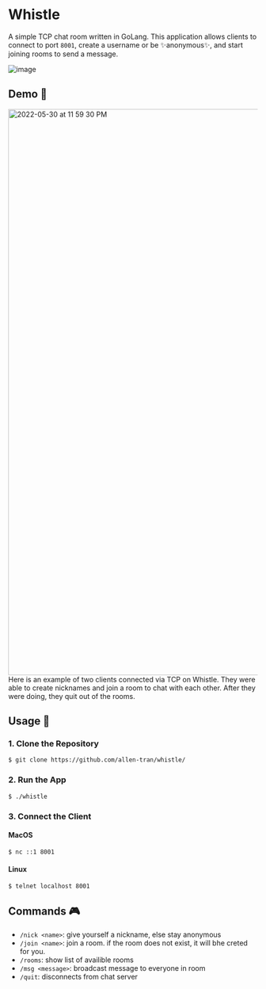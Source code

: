 # Whistle

A simple TCP chat room written in GoLang. This application allows clients to connect to port `8001`, create a username or be ✨anonymous✨, and start joining rooms to send a message.

![image](https://user-images.githubusercontent.com/63386979/171106532-eef32fbe-b96b-42e3-a0e0-79b38e0912e1.png)

## Demo 🎯

<img width="1143" alt=" 2022-05-30 at 11 59 30 PM" src="https://user-images.githubusercontent.com/63386979/171111861-19c9699f-cb9b-439a-89aa-8b54c36139aa.png">
Here is an example of two clients connected via TCP on Whistle. They were able to create nicknames and join a room to chat with each other. After they were doing, they quit out of the rooms.

## Usage 🚀
### 1. Clone the Repository
```
$ git clone https://github.com/allen-tran/whistle/
```
### 2. Run the App
```
$ ./whistle
```
### 3. Connect the Client

#### MacOS
`$ nc ::1 8001`
#### Linux
`$ telnet localhost 8001`

## Commands 🎮
- `/nick <name>`: give yourself a nickname, else stay anonymous
- `/join <name>`: join a room. if the room does not exist, it will bhe creted for you.
- `/rooms`: show list of availible rooms
- `/msg <message>`: broadcast message to everyone in room
- `/quit`: disconnects from chat server
